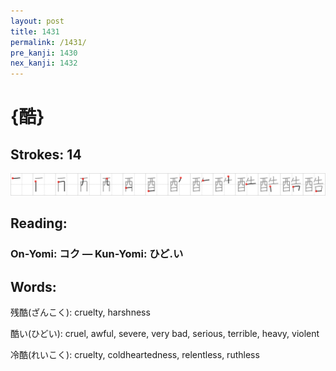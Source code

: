 ```yaml
---
layout: post
title: 1431
permalink: /1431/
pre_kanji: 1430
nex_kanji: 1432
---
```


# {酷}

## Strokes: 14

<div class="stroke"><img src="../images/E985B7.png" /></div>

## Reading:

### On-Yomi: コク &mdash; Kun-Yomi: ひど.い

## Words:

残酷(ざんこく): cruelty, harshness

酷い(ひどい): cruel, awful, severe, very bad, serious, terrible, heavy, violent

冷酷(れいこく): cruelty, coldheartedness, relentless, ruthless
